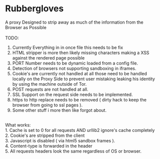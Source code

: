 Rubbergloves
===============

A proxy Designed to strip away as much of the information from the Browser as Possible<br>
<br>
TODO:<br>
1. Currently Everything in in once file this needs to be fix <br>
2. HTML stripper is more then likely missing characters making a XSS against the rendered page possible<br>
3. PORT Number needs to be dynamic loaded from a config file. <br>
4. Detection of browsers not supporting sandboxing in iframes. <br>
5. Cookie's are currently not handled at all those need to be handled locally on the Proxy Side to prevent user mistaking leaking his identity by using the machine outside of Tor. <br>
6. POST requests are not handled at all. <br>
7. SSL Support on the request side needs to be implemented. <br>
8. https to http replace needs to be removed ( dirty hack to keep the browser from going to ssl pages ). <br>
9. Some other stuff i more then like forgot about. <br>
<br>
What works:<br>
1. Cache is set to 0 for all requests AND urllib2 ignore's cache completely <br>
2. Cookie's are stripped from the client<br>
3. Javascript is disabled ( via html5 sandbox frames ). <br>
4. Content-type is forwarded in the header <br>
5. All requests headers look the same regardless of OS or browser. <br>
